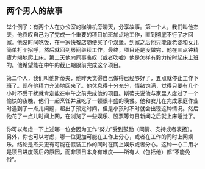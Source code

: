 ## 两个男人的故事

  举个例子：有两个人在办公室的咖啡机旁聊天，分享故事。第一个人，我们叫他杰夫，他哀叹自己为了完成一个重要的项目加班加点地工作，直到彻底不行了才回家。他没时间吃饭，在一家快餐店随便买了个汉堡。到家之后他只能跟老婆和女儿简单打个招呼，然后就回到房间继续工作。最终，项目还是没做完，他在三点钟精疲力竭地爬上床。第二天他向同事哀叹（或者吹嘘）他是怎样有毅力按时起床上班的。他希望能在中午的截止期限前完成这个项目。

  第二个人，我们叫他斯蒂夫，他昨天觉得自己做得已经够好了，五点就停止工作下班了。现在他精力充沛地回来了。他休息得十分充分，情绪饱满，觉得只要有几个小时不受干扰就肯定能在中午之前完成他的项目。斯蒂夫说他与家里人度过了一个愉快的夜晚，他们一起烹饪并且吃了一顿很丰盛的晚餐。他和女儿在完成家庭作业时遇到了一点儿问题，超出了预定时间，但是小孩时不时就会出现这种情况。然后他花了一点儿时间上网，在浏览了一些娱乐、股票等每日新闻之后就上床睡觉了。

  你可以考虑一下上述哪一位会因为工作“努力”受到鼓励（同情、支持或者表扬）。另外，你也可以考虑，哪一位更加可能在工作上分心，或者在工作的同时上网娱乐。结论是杰夫更有可能在假装工作的同时在网上娱乐或者分心。这种一心二用才是项目进度落后的原因，而非项目本身有难度——所有人（包括他）都“不能免俗”。